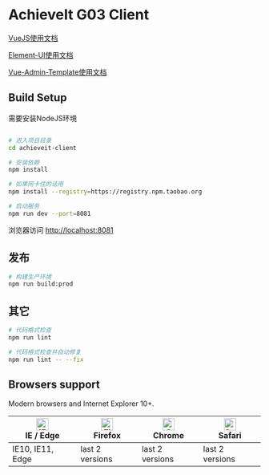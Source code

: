 # AchieveIt G03 Client

[VueJS使用文档](https://cn.vuejs.org/index.html)

[Element-UI使用文档](https://element.eleme.cn/)

[Vue-Admin-Template使用文档](https://panjiachen.github.io/vue-element-admin-site/zh/)

## Build Setup
需要安装NodeJS环境

```bash

# 进入项目目录
cd achieveit-client

# 安装依赖
npm install

# 如果网卡住的话用
npm install --registry=https://registry.npm.taobao.org

# 启动服务
npm run dev --port=8081
```

浏览器访问 [http://localhost:8081](http://localhost:8081)

## 发布

```bash
# 构建生产环境
npm run build:prod
```

## 其它

```bash
# 代码格式检查
npm run lint

# 代码格式检查并自动修复
npm run lint -- --fix
```

## Browsers support

Modern browsers and Internet Explorer 10+.

| [<img src="https://raw.githubusercontent.com/alrra/browser-logos/master/src/edge/edge_48x48.png" alt="IE / Edge" width="24px" height="24px" />](http://godban.github.io/browsers-support-badges/)</br>IE / Edge | [<img src="https://raw.githubusercontent.com/alrra/browser-logos/master/src/firefox/firefox_48x48.png" alt="Firefox" width="24px" height="24px" />](http://godban.github.io/browsers-support-badges/)</br>Firefox | [<img src="https://raw.githubusercontent.com/alrra/browser-logos/master/src/chrome/chrome_48x48.png" alt="Chrome" width="24px" height="24px" />](http://godban.github.io/browsers-support-badges/)</br>Chrome | [<img src="https://raw.githubusercontent.com/alrra/browser-logos/master/src/safari/safari_48x48.png" alt="Safari" width="24px" height="24px" />](http://godban.github.io/browsers-support-badges/)</br>Safari |
| --------- | --------- | --------- | --------- |
| IE10, IE11, Edge| last 2 versions| last 2 versions| last 2 versions
